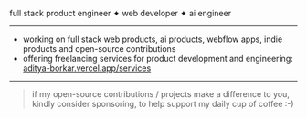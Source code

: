 full stack product engineer ✦ web developer ✦ ai engineer

---

- working on full stack web products, ai products, webflow apps, indie products and open-source contributions
- offering freelancing services for product development and engineering: [aditya-borkar.vercel.app/services](aditya-borkar.vercel.app/services)
<!-- - schedule a meeting: [aditya-borkar.vercel.app/contact](aditya-borkar.vercel.app/contact) -->

---

<!-- - open source projects

  - [project name]() - more info about the project
  - read more: [aditya-borkar.vercel.app/projects](https://aditya-borkar.vercel.app/projects)

- indie projects

  -
  - read more: [aditya-borkar.vercel.app/projects](https://aditya-borkar.vercel.app/projects)

- featured articles

  -
  - read more: [aditya-borkar.vercel.app/blog](https://aditya-borkar.vercel.app/blog) -->

> if my open-source contributions / projects make a difference to you, kindly consider sponsoring, to help support my daily cup of coffee :-)
